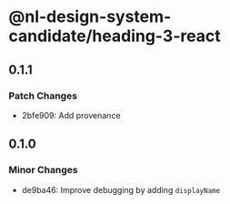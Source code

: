 # @nl-design-system-candidate/heading-3-react

## 0.1.1

### Patch Changes

- 2bfe909: Add provenance

## 0.1.0

### Minor Changes

- de9ba46: Improve debugging by adding `displayName`

